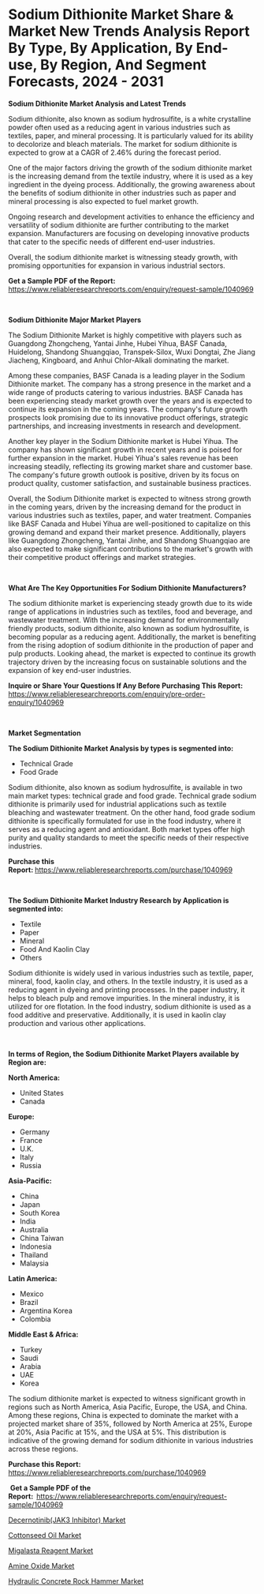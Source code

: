 <p><h1>Sodium Dithionite Market Share & Market New Trends Analysis Report By Type, By Application, By End-use, By Region, And Segment Forecasts, 2024 - 2031</h1></p><p><strong>Sodium Dithionite Market Analysis and Latest Trends</strong></p>
<p><p>Sodium dithionite, also known as sodium hydrosulfite, is a white crystalline powder often used as a reducing agent in various industries such as textiles, paper, and mineral processing. It is particularly valued for its ability to decolorize and bleach materials. The market for sodium dithionite is expected to grow at a CAGR of 2.46% during the forecast period.</p><p>One of the major factors driving the growth of the sodium dithionite market is the increasing demand from the textile industry, where it is used as a key ingredient in the dyeing process. Additionally, the growing awareness about the benefits of sodium dithionite in other industries such as paper and mineral processing is also expected to fuel market growth.</p><p>Ongoing research and development activities to enhance the efficiency and versatility of sodium dithionite are further contributing to the market expansion. Manufacturers are focusing on developing innovative products that cater to the specific needs of different end-user industries.</p><p>Overall, the sodium dithionite market is witnessing steady growth, with promising opportunities for expansion in various industrial sectors.</p></p>
<p><strong>Get a Sample PDF of the Report:&nbsp;</strong> <a href="https://www.reliableresearchreports.com/enquiry/request-sample/1040969">https://www.reliableresearchreports.com/enquiry/request-sample/1040969</a></p>
<p>&nbsp;</p>
<p><strong>Sodium Dithionite Major Market Players</strong></p>
<p><p>The Sodium Dithionite Market is highly competitive with players such as Guangdong Zhongcheng, Yantai Jinhe, Hubei Yihua, BASF Canada, Huidelong, Shandong Shuangqiao, Transpek-Silox, Wuxi Dongtai, Zhe Jiang Jiacheng, Kingboard, and Anhui Chlor-Alkali dominating the market. </p><p>Among these companies, BASF Canada is a leading player in the Sodium Dithionite market. The company has a strong presence in the market and a wide range of products catering to various industries. BASF Canada has been experiencing steady market growth over the years and is expected to continue its expansion in the coming years. The company's future growth prospects look promising due to its innovative product offerings, strategic partnerships, and increasing investments in research and development.</p><p>Another key player in the Sodium Dithionite market is Hubei Yihua. The company has shown significant growth in recent years and is poised for further expansion in the market. Hubei Yihua's sales revenue has been increasing steadily, reflecting its growing market share and customer base. The company's future growth outlook is positive, driven by its focus on product quality, customer satisfaction, and sustainable business practices.</p><p>Overall, the Sodium Dithionite market is expected to witness strong growth in the coming years, driven by the increasing demand for the product in various industries such as textiles, paper, and water treatment. Companies like BASF Canada and Hubei Yihua are well-positioned to capitalize on this growing demand and expand their market presence. Additionally, players like Guangdong Zhongcheng, Yantai Jinhe, and Shandong Shuangqiao are also expected to make significant contributions to the market's growth with their competitive product offerings and market strategies.</p></p>
<p>&nbsp;</p>
<p><strong>What Are The Key Opportunities For Sodium Dithionite Manufacturers?</strong></p>
<p><p>The sodium dithionite market is experiencing steady growth due to its wide range of applications in industries such as textiles, food and beverage, and wastewater treatment. With the increasing demand for environmentally friendly products, sodium dithionite, also known as sodium hydrosulfite, is becoming popular as a reducing agent. Additionally, the market is benefiting from the rising adoption of sodium dithionite in the production of paper and pulp products. Looking ahead, the market is expected to continue its growth trajectory driven by the increasing focus on sustainable solutions and the expansion of key end-user industries.</p></p>
<p><strong>Inquire or Share Your Questions If Any Before Purchasing This Report:</strong> <a href="https://www.reliableresearchreports.com/enquiry/pre-order-enquiry/1040969">https://www.reliableresearchreports.com/enquiry/pre-order-enquiry/1040969</a></p>
<p>&nbsp;</p>
<p><strong>Market Segmentation</strong></p>
<p><strong>The Sodium Dithionite Market Analysis by types is segmented into:</strong></p>
<p><ul><li>Technical Grade</li><li>Food Grade</li></ul></p>
<p><p>Sodium dithionite, also known as sodium hydrosulfite, is available in two main market types: technical grade and food grade. Technical grade sodium dithionite is primarily used for industrial applications such as textile bleaching and wastewater treatment. On the other hand, food grade sodium dithionite is specifically formulated for use in the food industry, where it serves as a reducing agent and antioxidant. Both market types offer high purity and quality standards to meet the specific needs of their respective industries.</p></p>
<p><strong>Purchase this Report:&nbsp;</strong><a href="https://www.reliableresearchreports.com/purchase/1040969">https://www.reliableresearchreports.com/purchase/1040969</a></p>
<p>&nbsp;</p>
<p><strong>The Sodium Dithionite Market Industry Research by Application is segmented into:</strong></p>
<p><ul><li>Textile</li><li>Paper</li><li>Mineral</li><li>Food And Kaolin Clay</li><li>Others</li></ul></p>
<p><p>Sodium dithionite is widely used in various industries such as textile, paper, mineral, food, kaolin clay, and others. In the textile industry, it is used as a reducing agent in dyeing and printing processes. In the paper industry, it helps to bleach pulp and remove impurities. In the mineral industry, it is utilized for ore flotation. In the food industry, sodium dithionite is used as a food additive and preservative. Additionally, it is used in kaolin clay production and various other applications.</p></p>
<p>&nbsp;</p>
<p><strong>In terms of Region, the Sodium Dithionite Market Players available by Region are:</strong></p>
<p>
    <p> <strong> North America: </strong>
        <ul>
            <li>United States</li>
            <li>Canada</li>
        </ul>
        </p> 
    <p> <strong> Europe: </strong>
        <ul>
            <li>Germany</li>
            <li>France</li>
            <li>U.K.</li>
            <li>Italy</li>
            <li>Russia</li>
        </ul>
        </p> 
    <p> <strong> Asia-Pacific: </strong>
        <ul>
            <li>China</li>
            <li>Japan</li>
            <li>South Korea</li>
            <li>India</li>
            <li>Australia</li>
            <li>China Taiwan</li>
            <li>Indonesia</li>
            <li>Thailand</li>
            <li>Malaysia</li>
        </ul>
        </p> 
    <p> <strong> Latin America: </strong>
        <ul>
            <li>Mexico</li>
            <li>Brazil</li>
            <li>Argentina Korea</li>
            <li>Colombia</li>
        </ul>
        </p> 
    <p> <strong> Middle East & Africa: </strong>
        <ul>
            <li>Turkey</li>
            <li>Saudi</li>
            <li>Arabia</li>
            <li>UAE</li>
            <li>Korea</li>
        </ul>
    </p>
    </p>
<p><p>The sodium dithionite market is expected to witness significant growth in regions such as North America, Asia Pacific, Europe, the USA, and China. Among these regions, China is expected to dominate the market with a projected market share of 35%, followed by North America at 25%, Europe at 20%, Asia Pacific at 15%, and the USA at 5%. This distribution is indicative of the growing demand for sodium dithionite in various industries across these regions.</p></p>
<p><strong>Purchase this Report: </strong><a href="https://www.reliableresearchreports.com/purchase/1040969">https://www.reliableresearchreports.com/purchase/1040969</a></p>
<p>&nbsp;<strong>Get a Sample PDF of the Report:&nbsp;&nbsp;</strong><a href="https://www.reliableresearchreports.com/enquiry/request-sample/1040969">https://www.reliableresearchreports.com/enquiry/request-sample/1040969</a></p>
<p><strong></strong></p>
<p><p><a href="https://issuu.com/reportprime-2/docs/decernotinibjak3-inhibitor-market-size-2030.pptx">Decernotinib(JAK3 Inhibitor) Market</a></p><p><a href="https://github.com/okotobwrhuteie/Market-Research-Report-List-1/blob/main/cottonseed-oil-market.md">Cottonseed Oil Market</a></p><p><a href="https://issuu.com/reportprime-2/docs/migalasta-reagent-market-size-2030.pptx">Migalasta Reagent Market</a></p><p><a href="https://github.com/myacatherineblakecaczo9vcsw/Market-Research-Report-List-1/blob/main/amine-oxide-market.md">Amine Oxide Market</a></p><p><a href="https://view.publitas.com/reportprime-1/hydraulic-concrete-rock-hammer-market-size-growing-and-forecasted-for-period-from-2023-2030-and-provides-complete-market-analysis-of-this-market/">Hydraulic Concrete Rock Hammer Market</a></p></p>